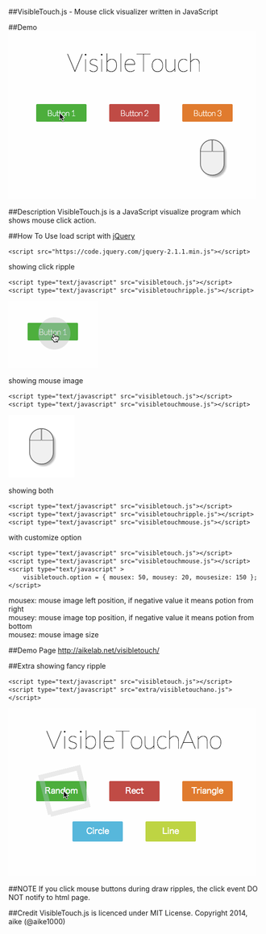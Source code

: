 ##VisibleTouch.js - Mouse click visualizer written in JavaScript

##Demo
 ![Demo](images/visibletouch.gif)

##Description
VisibleTouch.js is a JavaScript visualize program which shows mouse click action.


##How To Use
load script with [jQuery](http://jquery.com/)

    <script src="https://code.jquery.com/jquery-2.1.1.min.js"></script>

showing click ripple

    <script type="text/javascript" src="visibletouch.js"></script>
    <script type="text/javascript" src="visibletouchripple.js"></script>

 ![Ripple](images/ripple.png)

showing mouse image

    <script type="text/javascript" src="visibletouch.js"></script>
    <script type="text/javascript" src="visibletouchmouse.js"></script>

 ![Mouse](images/mouse.png)

showing both

    <script type="text/javascript" src="visibletouch.js"></script>
    <script type="text/javascript" src="visibletouchripple.js"></script>
    <script type="text/javascript" src="visibletouchmouse.js"></script>

with customize option

    <script type="text/javascript" src="visibletouch.js"></script>
    <script type="text/javascript" src="visibletouchmouse.js"></script>
    <script type="text/javascript" >
        visibletouch.option = { mousex: 50, mousey: 20, mousesize: 150 };
    </script>

mousex: mouse image left position, if negative value it means potion from right  
mousey: mouse image top position, if negative value it means potion from bottom  
mousez: mouse image size

##Demo Page
http://aikelab.net/visibletouch/

##Extra
showing fancy ripple

    <script type="text/javascript" src="visibletouch.js"></script>
    <script type="text/javascript" src="extra/visibletouchano.js"></script>

 ![Extra](images/visibletouchano.gif)

##NOTE
If you click mouse buttons during draw ripples, the click event DO NOT notify to html page.

##Credit
VisibleTouch.js is licenced under MIT License. Copyright 2014, aike (@aike1000)
